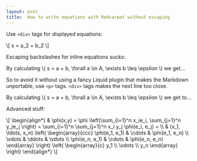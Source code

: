 ```yaml
---
layout: post
title:  How to write equations with Redcarpet without escaping
---
```


Use `<div>` tags for displayed equations:

<div>\[ s = a_2 + b_2 \]</div>

Escaping backslashes for inline equations sucks:

By calculating \\( s = a + b, \\forall a \\in A, \\exists b \\leq \\epsilon \\) we get...

So to avoid it without using a fancy Liquid plugin that makes the Markdown unportable, use `<p>` tags. `<div>` tags makes the next line too close.

<p>By calculating \( s = a + b, \forall a \in A, \exists b \leq \epsilon \) we get to...</p>

Advanced stuff:

<p>
\[
\begin{align*}
  & \phi(x,y) = \phi \left(\sum_{i=1}^n x_ie_i, \sum_{j=1}^n y_je_j \right)
  = \sum_{i=1}^n \sum_{j=1}^n x_i y_j \phi(e_i, e_j) = \\
  & (x_1, \ldots, x_n) \left( \begin{array}{ccc}
      \phi(e_1, e_1) & \cdots & \phi(e_1, e_n) \\
      \vdots & \ddots & \vdots \\
      \phi(e_n, e_1) & \cdots & \phi(e_n, e_n)
    \end{array} \right)
  \left( \begin{array}{c}
      y_1 \\
      \vdots \\
      y_n
    \end{array} \right)
\end{align*}
\]
</p>

